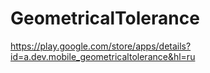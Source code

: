 # GeometricalTolerance

https://play.google.com/store/apps/details?id=a.dev.mobile_geometricaltolerance&hl=ru
